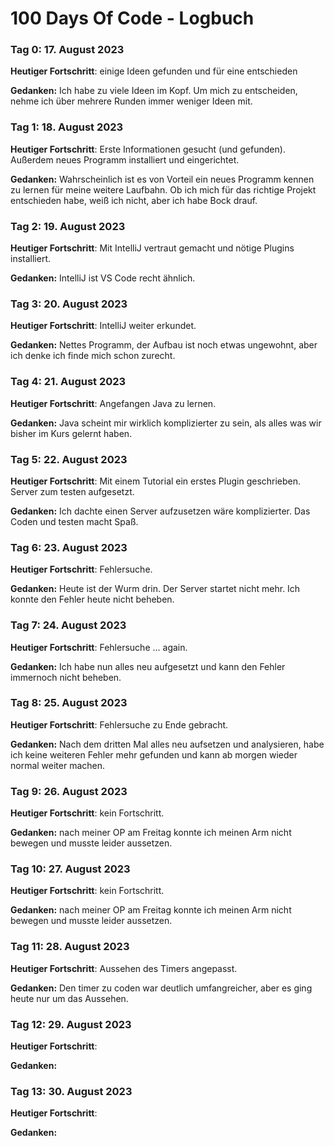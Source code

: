 # 100 Days Of Code - Logbuch

### Tag 0: 17. August 2023

**Heutiger Fortschritt**: einige Ideen gefunden und für eine entschieden

**Gedanken:** Ich habe zu viele Ideen im Kopf. Um mich zu entscheiden, nehme ich über mehrere Runden immer weniger Ideen mit.

### Tag 1: 18. August 2023

**Heutiger Fortschritt**: Erste Informationen gesucht (und gefunden). Außerdem neues Programm installiert und eingerichtet.

**Gedanken:** Wahrscheinlich ist es von Vorteil ein neues Programm kennen zu lernen für meine weitere Laufbahn. Ob ich mich für das richtige Projekt entschieden habe, weiß ich nicht, aber ich habe Bock drauf.

### Tag 2: 19. August 2023

**Heutiger Fortschritt**: Mit IntelliJ vertraut gemacht und nötige Plugins installiert.

**Gedanken:** IntelliJ ist VS Code recht ähnlich. 

### Tag 3: 20. August 2023

**Heutiger Fortschritt**: IntelliJ weiter erkundet.

**Gedanken:** Nettes Programm, der Aufbau ist noch etwas ungewohnt, aber ich denke ich finde mich schon zurecht.

### Tag 4: 21. August 2023

**Heutiger Fortschritt**: Angefangen Java zu lernen.

**Gedanken:** Java scheint mir wirklich komplizierter zu sein, als alles was wir bisher im Kurs gelernt haben.

### Tag 5: 22. August 2023

**Heutiger Fortschritt**: Mit einem Tutorial ein erstes Plugin geschrieben. Server zum testen aufgesetzt.

**Gedanken:** Ich dachte einen Server aufzusetzen wäre komplizierter. Das Coden und testen macht Spaß. 

### Tag 6: 23. August 2023

**Heutiger Fortschritt**: Fehlersuche.

**Gedanken:** Heute ist der Wurm drin. Der Server startet nicht mehr. Ich konnte den Fehler heute nicht beheben.

### Tag 7: 24. August 2023

**Heutiger Fortschritt**: Fehlersuche ... again.

**Gedanken:** Ich habe nun alles neu aufgesetzt und kann den Fehler immernoch nicht beheben.

### Tag 8: 25. August 2023

**Heutiger Fortschritt**: Fehlersuche zu Ende gebracht.

**Gedanken:** Nach dem dritten Mal alles neu aufsetzen und analysieren, habe ich keine weiteren Fehler mehr gefunden und                   kann ab morgen wieder normal weiter machen.

### Tag 9: 26. August 2023

**Heutiger Fortschritt**: kein Fortschritt.

**Gedanken:** nach meiner OP am Freitag konnte ich meinen Arm nicht bewegen und musste leider aussetzen.

### Tag 10: 27. August 2023

**Heutiger Fortschritt**: kein Fortschritt.

**Gedanken:** nach meiner OP am Freitag konnte ich meinen Arm nicht bewegen und musste leider aussetzen.

### Tag 11: 28. August 2023

**Heutiger Fortschritt**: Aussehen des Timers angepasst.

**Gedanken:** Den timer zu coden war deutlich umfangreicher, aber es ging heute nur um das Aussehen.

### Tag 12: 29. August 2023

**Heutiger Fortschritt**: 

**Gedanken:**

### Tag 13: 30. August 2023

**Heutiger Fortschritt**: 

**Gedanken:**
